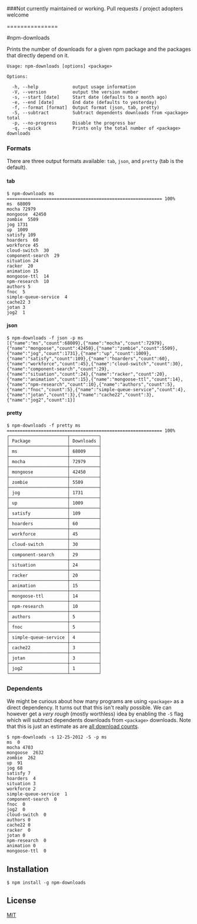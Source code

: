 ###Not currently maintained or working. Pull requests / project adopters welcome

===============

#npm-downloads

Prints the number of downloads for a given npm package and the packages that directly depend on it.

```
Usage: npm-downloads [options] <package>

Options:

  -h, --help             output usage information
  -V, --version          output the version number
  -s, --start [date]     Start date (defaults to a month ago)
  -e, --end [date]       End date (defaults to yesterday)
  -f, --format [format]  Output format (json, tab, pretty)
  -S, --subtract         Subtract dependents downloads from <package> total
  -p, --no-progress      Disable the progress bar
  -q, --quick            Prints only the total number of <package> downloads
```

### Formats

There are three output formats available: `tab`, `json`, and `pretty` (tab is the default).

#### tab

```
$ npm-downloads ms
=========================================================== 100%
ms  68009
mocha 72979
mongoose  42450
zombie  5509
jog 1731
up  1009
satisfy 109
hoarders  60
workforce 45
cloud-switch  30
component-search  29
situation 24
racker  20
animation 15
mongoose-ttl  14
npm-research  10
authors 5
fnoc  5
simple-queue-service  4
cache22 3
jotan 3
jog2  1
```

#### json

```
$ npm-downloads -f json -p ms
[{"name":"ms","count":68009},{"name":"mocha","count":72979},{"name":"mongoose","count":42450},{"name":"zombie","count":5509},{"name":"jog","count":1731},{"name":"up","count":1009},{"name":"satisfy","count":109},{"name":"hoarders","count":60},{"name":"workforce","count":45},{"name":"cloud-switch","count":30},{"name":"component-search","count":29},{"name":"situation","count":24},{"name":"racker","count":20},{"name":"animation","count":15},{"name":"mongoose-ttl","count":14},{"name":"npm-research","count":10},{"name":"authors","count":5},{"name":"fnoc","count":5},{"name":"simple-queue-service","count":4},{"name":"jotan","count":3},{"name":"cache22","count":3},{"name":"jog2","count":1}]
```

#### pretty

```
$ npm-downloads -f pretty ms
=========================================================== 100%
┌──────────────────────┬───────────┐
│ Package              │ Downloads │
├──────────────────────┼───────────┤
│ ms                   │ 68009     │
├──────────────────────┼───────────┤
│ mocha                │ 72979     │
├──────────────────────┼───────────┤
│ mongoose             │ 42450     │
├──────────────────────┼───────────┤
│ zombie               │ 5509      │
├──────────────────────┼───────────┤
│ jog                  │ 1731      │
├──────────────────────┼───────────┤
│ up                   │ 1009      │
├──────────────────────┼───────────┤
│ satisfy              │ 109       │
├──────────────────────┼───────────┤
│ hoarders             │ 60        │
├──────────────────────┼───────────┤
│ workforce            │ 45        │
├──────────────────────┼───────────┤
│ cloud-switch         │ 30        │
├──────────────────────┼───────────┤
│ component-search     │ 29        │
├──────────────────────┼───────────┤
│ situation            │ 24        │
├──────────────────────┼───────────┤
│ racker               │ 20        │
├──────────────────────┼───────────┤
│ animation            │ 15        │
├──────────────────────┼───────────┤
│ mongoose-ttl         │ 14        │
├──────────────────────┼───────────┤
│ npm-research         │ 10        │
├──────────────────────┼───────────┤
│ authors              │ 5         │
├──────────────────────┼───────────┤
│ fnoc                 │ 5         │
├──────────────────────┼───────────┤
│ simple-queue-service │ 4         │
├──────────────────────┼───────────┤
│ cache22              │ 3         │
├──────────────────────┼───────────┤
│ jotan                │ 3         │
├──────────────────────┼───────────┤
│ jog2                 │ 1         │
└──────────────────────┴───────────┘
```

### Dependents

We might be curious about how many programs are using `<package>` as a direct dependency. It turns out that this isn't really possible. We can however get a _very rough_ (mostly worthless) idea by enabling the `-S` flag which will subtract dependents downloads from `<package>` downloads. Note that this is just an estimate as are [all download counts](https://groups.google.com/d/topic/npm-/4geHD9BdcBM/discussion).

```
$ npm-downloads -s 12-25-2012 -S -p ms
ms  0
mocha 4703
mongoose  2632
zombie  262
up  91
jog 68
satisfy 7
hoarders  4
situation 3
workforce 2
simple-queue-service  1
component-search  0
fnoc  0
jog2  0
cloud-switch  0
authors 0
cache22 0
racker  0
jotan 0
npm-research  0
animation 0
mongoose-ttl  0
```

## Installation

```
$ npm install -g npm-downloads
```

## License

[MIT](https://github.com/aheckmann/npm-downloads/blob/master/LICENSE)
